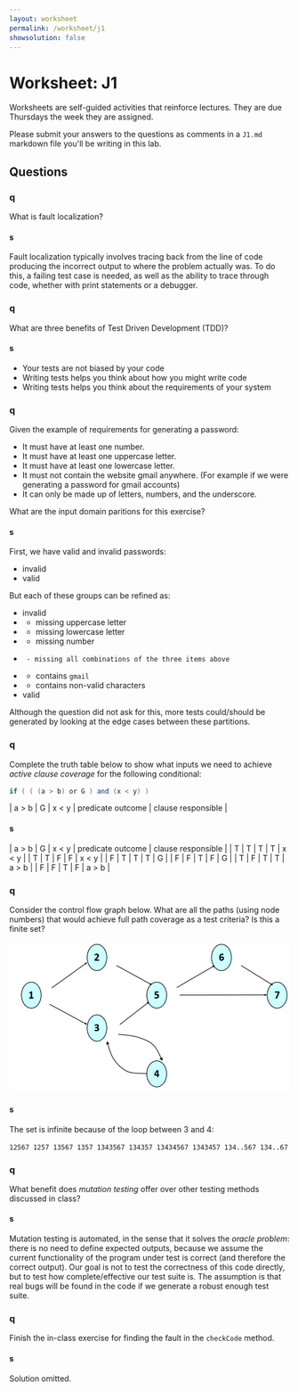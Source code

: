 ```yaml
---
layout: worksheet
permalink: /worksheet/j1
showsolution: false
---
```


# Worksheet: J1

Worksheets are self-guided activities that reinforce lectures. They are due Thursdays the week they are assigned.

Please submit your answers to the questions as comments in a `J1.md` markdown file you'll be writing in this lab.


## Questions


### q

What is fault localization?


#### s
Fault localization typically involves tracing back from the line of code producing the incorrect output to where the problem actually was. To do this, a failing test case is needed, as well as the ability to trace through code, whether with print statements or a debugger.

### q

What are three benefits of Test Driven Development (TDD)?

#### s
* Your tests are not biased by your code
* Writing tests helps you think about how you might write code
* Writing tests helps you think about the requirements of your system

### q

Given the example of requirements for generating a password:

*    It must have at least one number.
*    It must have at least one uppercase letter.
*    It must have at least one lowercase letter.
*    It must not contain the website gmail anywhere. (For example if we were generating a password for gmail accounts)
*    It can only be made up of letters, numbers, and the underscore.

What are the input domain paritions for this exercise?

#### s

First, we have valid and invalid passwords:
* invalid
* valid

But each of these groups can be refined as:
* invalid
*   - missing uppercase letter
*   - missing lowercase letter
*   - missing number
*      - missing all combinations of the three items above
*   - contains `gmail`
*   - contains non-valid characters
* valid

Although the question did not ask for this, more tests could/should be generated by looking at the edge cases between these partitions.

### q

Complete the truth table below to show what inputs we need to achieve *active clause coverage* for the following conditional:

```java
if ( ( (a > b) or G ) and (x < y) )
```

| a > b | G | x < y | predicate outcome | clause responsible |

#### s

| a > b | G | x < y | predicate outcome | clause responsible |
|   T   | T |   T   | T                 | x < y              |
|   T   | T |   F   | F                 | x < y              |
|   F   | T |   T   | T                 | G                  |
|   F   | F |   T   | F                 | G                  |
|   T   | F |   T   | T                 | a > b              |
|   F   | F |   T   | F                 | a > b              |


### q

Consider the control flow graph below. What are all the paths (using node numbers) that would achieve full path coverage as a test criteria? Is this a finite set?

![flow](./flow_graph.png)

#### s

The set is infinite because of the loop between 3 and 4:

`
12567
1257
13567
1357
1343567
134357
13434567
1343457
134..567
134..67
`

### q

What benefit does *mutation testing* offer over other testing methods discussed in class?

#### s

Mutation testing is automated, in the sense that it solves the *oracle problem*: there is no need to define expected outputs, because we assume the current functionality of the program under test is correct (and therefore the correct output). Our goal is not to test the correctness of this code directly, but to test how complete/effective our test suite is. The assumption is that real bugs will be found in the code if we generate a robust enough test suite.

### q

Finish the in-class exercise for finding the fault in the `checkCode` method.

#### s
Solution omitted.

